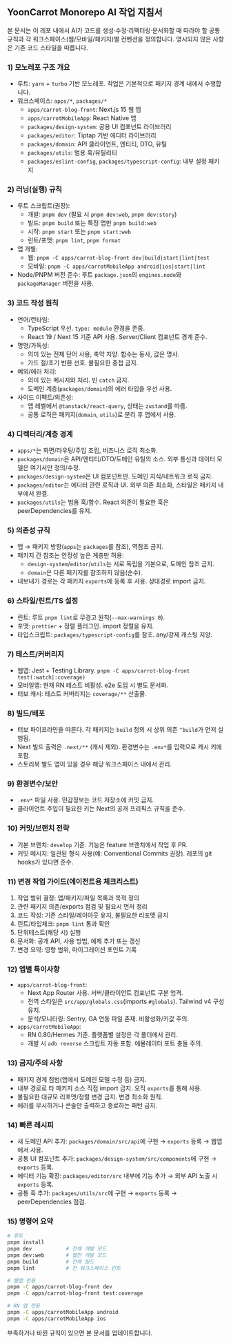 ## YoonCarrot Monorepo AI 작업 지침서

본 문서는 이 레포 내에서 AI가 코드를 생성·수정·리팩터링·문서화할 때 따라야 할 공통 규칙과 각 워크스페이스(웹/모바일/패키지)별 컨벤션을 정의합니다. 명시되지 않은 사항은 기존 코드 스타일을 따릅니다.

### 1) 모노레포 구조 개요

- 루트: `yarn` + `turbo` 기반 모노레포. 작업은 기본적으로 패키지 경계 내에서 수행합니다.
- 워크스페이스: `apps/*`, `packages/*`
  - `apps/carrot-blog-front`: Next.js 15 웹 앱
  - `apps/carrotMobileApp`: React Native 앱
  - `packages/design-system`: 공용 UI 컴포넌트 라이브러리
  - `packages/editor`: Tiptap 기반 에디터 라이브러리
  - `packages/domain`: API 클라이언트, 엔티티, DTO, 유틸
  - `packages/utils`: 범용 훅/유틸리티
  - `packages/eslint-config`, `packages/typescript-config`: 내부 설정 패키지

### 2) 러닝(실행) 규칙

- 루트 스크립트(권장):
  - 개발: `pnpm dev` (필요 시 `pnpm dev:web`, `pnpm dev:story`)
  - 빌드: `pnpm build` 또는 특정 앱만 `pnpm build:web`
  - 시작: `pnpm start` 또는 `pnpm start:web`
  - 린트/포맷: `pnpm lint`, `pnpm format`
- 앱 개별:
  - 웹: `pnpm -C apps/carrot-blog-front dev|build|start|lint|test`
  - 모바일: `pnpm -C apps/carrotMobileApp android|ios|start|lint`
- Node/PNPM 버전 준수: 루트 `package.json`의 `engines.node`와 `packageManager` 버전을 사용.

### 3) 코드 작성 원칙

- 언어/런타임:
  - TypeScript 우선. `type: module` 환경을 존중.
  - React 19 / Next 15 기준 API 사용. Server/Client 컴포넌트 경계 준수.
- 명명/가독성:
  - 의미 있는 전체 단어 사용, 축약 지양. 함수는 동사, 값은 명사.
  - 가드 절/조기 반환 선호. 불필요한 중첩 금지.
- 예외/에러 처리:
  - 의미 있는 메시지와 처리. 빈 `catch` 금지.
  - 도메인 계층(`packages/domain`)의 에러 타입을 우선 사용.
- 사이드 이펙트/의존성:
  - 앱 레벨에서 `@tanstack/react-query`, 상태는 `zustand`를 따름.
  - 공통 로직은 패키지(`domain`, `utils`)로 분리 후 앱에서 사용.

### 4) 디렉터리/계층 경계

- `apps/*`는 화면/라우팅/주입 조립, 비즈니스 로직 최소화.
- `packages/domain`은 API/엔티티/DTO/도메인 유틸의 소스. 외부 통신과 데이터 모델은 여기서만 정의/수정.
- `packages/design-system`은 UI 컴포넌트만. 도메인 지식/네트워크 로직 금지.
- `packages/editor`는 에디터 관련 로직과 UI. 외부 의존 최소화, 스타일은 패키지 내부에서 완결.
- `packages/utils`는 범용 훅/함수. React 의존이 필요한 훅은 peerDependencies를 유지.

### 5) 의존성 규칙

- 앱 → 패키지 방향(`apps`는 `packages`를 참조), 역참조 금지.
- 패키지 간 참조는 안정성 높은 계층만 허용:
  - `design-system`/`editor`/`utils`는 서로 독립을 기본으로, 도메인 참조 금지.
  - `domain`은 다른 패키지를 참조하지 않음(순수).
- 내보내기 경로는 각 패키지 `exports`에 등록 후 사용. 상대경로 import 금지.

### 6) 스타일/린트/TS 설정

- 린트: 루트 `pnpm lint`로 무경고 원칙(`--max-warnings 0`).
- 포맷: `prettier` + 정렬 플러그인. import 정렬을 유지.
- 타입스크립트: `packages/typescript-config`를 참조. any/강제 캐스팅 지양.

### 7) 테스트/커버리지

- 웹앱: Jest + Testing Library. `pnpm -C apps/carrot-blog-front test(:watch|:coverage)`
- 모바일앱: 현재 RN 테스트 비활성. e2e 도입 시 별도 문서화.
- 터보 캐시: 테스트 커버리지는 `coverage/**` 산출물.

### 8) 빌드/배포

- 터보 파이프라인을 따른다. 각 패키지는 `build` 정의 시 상위 의존 `^build`가 먼저 실행됨.
- Next 빌드 출력은 `.next/**` (캐시 제외). 환경변수는 `.env*`를 입력으로 캐시 키에 포함.
- 스토리북 별도 앱이 있을 경우 해당 워크스페이스 내에서 관리.

### 9) 환경변수/보안

- `.env*` 파일 사용. 민감정보는 코드 저장소에 커밋 금지.
- 클라이언트 주입이 필요한 키는 Next의 공개 프리픽스 규칙을 준수.

### 10) 커밋/브랜치 전략

- 기본 브랜치: `develop` 기준. 기능은 feature 브랜치에서 작업 후 PR.
- 커밋 메시지: 일관된 형식 사용(예: Conventional Commits 권장). 레포의 git hooks가 있다면 준수.

### 11) 변경 작업 가이드(에이전트용 체크리스트)

1. 작업 범위 결정: 앱/패키지/파일 목록과 목적 정의
2. 관련 패키지 의존/exports 점검 및 필요시 먼저 정리
3. 코드 작성: 기존 스타일/레이아웃 유지, 불필요한 리포맷 금지
4. 린트/타입체크: `pnpm lint` 통과 확인
5. 단위테스트(해당 시) 실행
6. 문서화: 공개 API, 사용 방법, 예제 추가 또는 갱신
7. 변경 요약: 영향 범위, 마이그레이션 포인트 기록

### 12) 앱별 특이사항

- `apps/carrot-blog-front`:
  - Next App Router 사용. 서버/클라이언트 컴포넌트 구분 엄격.
  - 전역 스타일은 `src/app/globals.css`(imports `#globals`). Tailwind v4 구성 유지.
  - 분석/모니터링: Sentry, GA 연동 파일 존재. 비활성화/키값 주의.
- `apps/carrotMobileApp`:
  - RN 0.80/Hermes 기준. 플랫폼별 설정은 각 폴더에서 관리.
  - 개발 시 `adb reverse` 스크립트 자동 포함. 에뮬레이터 포트 충돌 주의.

### 13) 금지/주의 사항

- 패키지 경계 침범(앱에서 도메인 모델 수정 등) 금지.
- 내부 경로로 타 패키지 소스 직접 import 금지. 오직 `exports`를 통해 사용.
- 불필요한 대규모 리포맷/정렬 변경 금지. 변경 최소화 원칙.
- 에러를 무시하거나 콘솔만 출력하고 종료하는 패턴 금지.

### 14) 빠른 레시피

- 새 도메인 API 추가: `packages/domain/src/api`에 구현 → `exports` 등록 → 웹앱에서 사용.
- 공통 UI 컴포넌트 추가: `packages/design-system/src/components`에 구현 → `exports` 등록.
- 에디터 기능 확장: `packages/editor/src` 내부에 기능 추가 → 외부 API 노출 시 `exports` 등록.
- 공통 훅 추가: `packages/utils/src`에 구현 → `exports` 등록 → peerDependencies 점검.

### 15) 명령어 요약

```bash
# 루트
pnpm install
pnpm dev           # 전체 개발 모드
pnpm dev:web       # 웹만 개발 모드
pnpm build         # 전체 빌드
pnpm lint          # 전 워크스페이스 린트

# 웹앱 전용
pnpm -C apps/carrot-blog-front dev
pnpm -C apps/carrot-blog-front test:coverage

# RN 앱 전용
pnpm -C apps/carrotMobileApp android
pnpm -C apps/carrotMobileApp ios
```

부족하거나 바뀐 규칙이 있으면 본 문서를 업데이트합니다.
